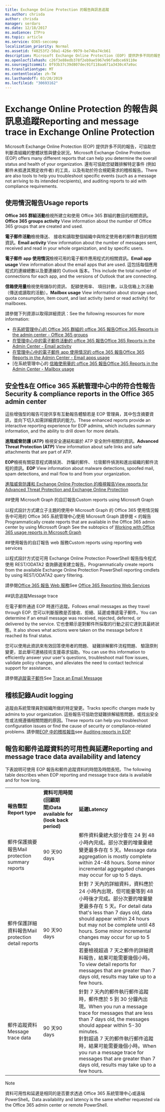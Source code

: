```yaml
---
title: Exchange Online Protection 的報告與訊息追蹤
ms.author: chrisda
author: chrisda
manager: serdars
ms.date: 12/18/2017
ms.audience: ITPro
ms.topic: article
ms.service: O365-seccomp
localization_priority: Normal
ms.assetid: f40253f2-50a1-426e-9979-be74ba74cb61
description: Microsoft Exchange Online Protection (EOP) 提供許多不同的報告，可協助您判斷貴組織的整體狀態與健全狀況。還有可協助您疑難排解特定事件 (例如郵件未抵達其預定收件者) 的工具，以及有助於符合規範需求的稽核報告。下表將說明 EOP 系統管理員可以使用的報告和疑難排解工具。
ms.openlocfilehash: c26f3e88edb378f2eb9ae5967e96fadbce69110e
ms.sourcegitcommit: 0f93b37c39d807dec91f118aa671a3430c47a9ac
ms.translationtype: MT
ms.contentlocale: zh-TW
ms.lasthandoff: 03/20/2019
ms.locfileid: "30693162"
---
```

# <a name="reporting-and-message-trace-in-exchange-online-protection"></a><span data-ttu-id="8ff19-105">Exchange Online Protection 的報告與訊息追蹤</span><span class="sxs-lookup"><span data-stu-id="8ff19-105">Reporting and message trace in Exchange Online Protection</span></span>

<span data-ttu-id="8ff19-106">Microsoft Exchange Online Protection (EOP) 提供許多不同的報告，可協助您判斷貴組織的整體狀態與健全狀況。</span><span class="sxs-lookup"><span data-stu-id="8ff19-106">Microsoft Exchange Online Protection (EOP) offers many different reports that can help you determine the overall status and health of your organization.</span></span> <span data-ttu-id="8ff19-107">還有可協助您疑難排解特定事件 (例如郵件未抵達其預定收件者) 的工具，以及有助於符合規範需求的稽核報告。</span><span class="sxs-lookup"><span data-stu-id="8ff19-107">There are also tools to help you troubleshoot specific events (such as a message not arriving to its intended recipients), and auditing reports to aid with compliance requirements.</span></span> 

## <a name="usage-reports"></a><span data-ttu-id="8ff19-108">使用情況報告</span><span class="sxs-lookup"><span data-stu-id="8ff19-108">Usage reports</span></span>

<span data-ttu-id="8ff19-109">**Office 365 群組活動**檢視所建立和使用 Office 365 群組的數目的相關資訊。</span><span class="sxs-lookup"><span data-stu-id="8ff19-109">**Office 365 groups activity** View information about the number of Office 365 groups that are created and used.</span></span>  

<span data-ttu-id="8ff19-110">**電子郵件活動**檢視傳送、 接收和讀取整個組織中與特定使用者的郵件數目的相關資訊。</span><span class="sxs-lookup"><span data-stu-id="8ff19-110">**Email activity** View information about the number of messages sent, received and read in your whole organization, and by specific users.</span></span>  

<span data-ttu-id="8ff19-111">**電子郵件 app 使用情況**檢視可用的電子郵件應用程式的相關資訊。</span><span class="sxs-lookup"><span data-stu-id="8ff19-111">**Email app usage** View information about the email apps that are used.</span></span> <span data-ttu-id="8ff19-112">這包括每個應用程式的連線總數以及要連線的 Outlook 版本。</span><span class="sxs-lookup"><span data-stu-id="8ff19-112">This include the total number of connections for each app, and the versions of Outlook that are connecting.</span></span>  

<span data-ttu-id="8ff19-113">**信箱使用量**檢視使用儲存的資訊、 配額使用率、 項目計數，以及信箱上次活動 （傳送或讀取的活動）。</span><span class="sxs-lookup"><span data-stu-id="8ff19-113">**Mailbox usage** View information about storage used, quota consumption, item count, and last activity (send or read activity) for mailboxes.</span></span>

<span data-ttu-id="8ff19-114">請參閱下列資源以取得詳細資訊：</span><span class="sxs-lookup"><span data-stu-id="8ff19-114">See the following resources for more information:</span></span>

- [<span data-ttu-id="8ff19-115">在系統管理中心的 Office 365 群組的 office 365 報告</span><span class="sxs-lookup"><span data-stu-id="8ff19-115">Office 365 Reports in the admin center - Office 365 groups</span></span>](https://go.microsoft.com/fwlink/p/?linkid=861610) 
- [<span data-ttu-id="8ff19-116">在管理中心中的電子郵件活動的 office 365 報告</span><span class="sxs-lookup"><span data-stu-id="8ff19-116">Office 365 Reports in the Admin Center - Email activity</span></span>](https://go.microsoft.com/fwlink/p/?linkid=859706) 
- [<span data-ttu-id="8ff19-117">在管理中心中的電子郵件 app 使用情況的 office 365 報告</span><span class="sxs-lookup"><span data-stu-id="8ff19-117">Office 365 Reports in the Admin Center - Email apps usage</span></span>](https://go.microsoft.com/fwlink/p/?linkid=859707)
- <span data-ttu-id="8ff19-118">[在系統管理中心的 [信箱使用量的 office 365 報告](https://go.microsoft.com/fwlink/p/?linkid=859708)</span><span class="sxs-lookup"><span data-stu-id="8ff19-118">[Office 365 Reports in the Admin Center - Mailbox usage](https://go.microsoft.com/fwlink/p/?linkid=859708)</span></span>

## <a name="security-amp-compliance-reports-in-the-office-365-admin-center"></a><span data-ttu-id="8ff19-119">安全性&amp;在 Office 365 系統管理中心中的符合性報告</span><span class="sxs-lookup"><span data-stu-id="8ff19-119">Security &amp; compliance reports in the Office 365 admin center</span></span>

<span data-ttu-id="8ff19-120">這些增強型的報告可提供享有互動報告體驗若是 EOP 管理員，其中包含摘要資訊，並向下切入如需詳細資訊的能力。</span><span class="sxs-lookup"><span data-stu-id="8ff19-120">These enhanced reports provide an interactive reporting experience for EOP admins, which includes summary information, and the ability to drill down for more details.</span></span>  

<span data-ttu-id="8ff19-121">**進階威脅防護 (ATP)** 檢視安全連結和屬於 ATP 安全附件相關的資訊。</span><span class="sxs-lookup"><span data-stu-id="8ff19-121">**Advanced Threat Protection (ATP)** View information about safe links and safe attachments that are part of ATP.</span></span>  

<span data-ttu-id="8ff19-122">**EOP**檢視有關惡意程式碼偵測、 詐騙的郵件、 垃圾郵件偵測和進出組織的郵件流程的資訊。</span><span class="sxs-lookup"><span data-stu-id="8ff19-122">**EOP** View information about malware detections, spoofed mail, spam detections, and mail flow to and from your organization.</span></span>  

[<span data-ttu-id="8ff19-123">進階威脅防護和 Exchange Online Protection 的檢視報告</span><span class="sxs-lookup"><span data-stu-id="8ff19-123">View reports for Advanced Threat Protection and Exchange Online Protection</span></span>](https://go.microsoft.com/fwlink/p/?linkid=852409) 

##<a name="custom-reports-using-microsoft-graph"></a><span data-ttu-id="8ff19-124">使用 Microsoft Graph 的自訂報告</span><span class="sxs-lookup"><span data-stu-id="8ff19-124">Custom reports using Microsoft Graph</span></span>

<span data-ttu-id="8ff19-125">以程式設計方式建立子主題的<b0>使用中 Microsoft Graph 的 Office 365 使用情況報告</b0>中可用的 Office 365 系統管理中心使用 Microsoft Graph 請參閱 < 的報告</span><span class="sxs-lookup"><span data-stu-id="8ff19-125">Programmatically create reports that are available in the Office 365 admin center by using Microsoft Graph  See the subtopics of [Working with Office 365 usage reports in Microsoft Graph](https://go.microsoft.com/fwlink/p/?linkid=865135)</span></span> 

##<a name="custom-reports-using-reporting-web-services"></a><span data-ttu-id="8ff19-126">使用報告的自訂報告 web 服務</span><span class="sxs-lookup"><span data-stu-id="8ff19-126">Custom reports using reporting web services</span></span>

<span data-ttu-id="8ff19-127">以程式設計方式從可用 Exchange Online Protection PowerShell 報告指令程式使用 REST/ODATA2 查詢篩選來建立報告。</span><span class="sxs-lookup"><span data-stu-id="8ff19-127">Programmatically create reports from the available Exchange Online Protection PowerShell reporting cmdlets by using REST/ODATA2 query filtering.</span></span>

<span data-ttu-id="8ff19-128">請參閱[Office 365 報告 Web 服務](https://go.microsoft.com/fwlink/p/?LinkId=279926)</span><span class="sxs-lookup"><span data-stu-id="8ff19-128">See [Office 365 Reporting Web Services](https://go.microsoft.com/fwlink/p/?LinkId=279926)</span></span> 

##<a name="message-trace"></a><span data-ttu-id="8ff19-129">訊息追蹤</span><span class="sxs-lookup"><span data-stu-id="8ff19-129">Message trace</span></span>

<span data-ttu-id="8ff19-130">在電子郵件通過 EOP 時進行追蹤。</span><span class="sxs-lookup"><span data-stu-id="8ff19-130">Follows email messages as they travel through EOP.</span></span> <span data-ttu-id="8ff19-131">您可以判斷服務是否接收、拒絕、延遲或傳遞電子郵件。</span><span class="sxs-lookup"><span data-stu-id="8ff19-131">You can determine if an email message was received, rejected, deferred, or delivered by the service.</span></span> <span data-ttu-id="8ff19-132">它也會顯示是對郵件所採取的行動之前它達到其最終狀態。</span><span class="sxs-lookup"><span data-stu-id="8ff19-132">It also shows what actions were taken on the message before it reached its final status.</span></span>  

<span data-ttu-id="8ff19-133">您可以使用此資訊來有效回答使用者的問題、 疑難排解郵件流程問題、 驗證原則變更，並此舉可連絡技術支援尋求協助。</span><span class="sxs-lookup"><span data-stu-id="8ff19-133">You can use this information to efficiently answer your user's questions, troubleshoot mail flow issues, validate policy changes, and alleviates the need to contact technical support for assistance.</span></span>  

<span data-ttu-id="8ff19-134">請參閱[追蹤電子郵件](http://technet.microsoft.com/library/0c83cde6-5b09-4106-8587-c200cdc59094.aspx)</span><span class="sxs-lookup"><span data-stu-id="8ff19-134">See [Trace an Email Message](http://technet.microsoft.com/library/0c83cde6-5b09-4106-8587-c200cdc59094.aspx)</span></span> 

## <a name="audit-logging"></a><span data-ttu-id="8ff19-135">稽核記錄</span><span class="sxs-lookup"><span data-stu-id="8ff19-135">Audit logging</span></span>

<span data-ttu-id="8ff19-136">追蹤由系統管理員對組織所做的特定變更。</span><span class="sxs-lookup"><span data-stu-id="8ff19-136">Tracks specific changes made by admins to your organization.</span></span> <span data-ttu-id="8ff19-137">這些報告可協助您疑難排解組態問題，或找出安全性或法規遵循相關問題的原因。</span><span class="sxs-lookup"><span data-stu-id="8ff19-137">These reports can help you troubleshoot configuration issues or find the cause of security or compliance-related problems.</span></span>  <span data-ttu-id="8ff19-138">請參閱[EOP 中的稽核報告](auditing-reports-in-eop.md)</span><span class="sxs-lookup"><span data-stu-id="8ff19-138">see [Auditing reports in EOP](auditing-reports-in-eop.md)</span></span> 


## <a name="reporting-and-message-trace-data-availability-and-latency"></a><span data-ttu-id="8ff19-139">報告和郵件追蹤資料的可用性與延遲</span><span class="sxs-lookup"><span data-stu-id="8ff19-139">Reporting and message trace data availability and latency</span></span>

<span data-ttu-id="8ff19-140">下表說明可使用 EOP 報告和郵件追蹤資料的時間及時間長短。</span><span class="sxs-lookup"><span data-stu-id="8ff19-140">The following table describes when EOP reporting and message trace data is available and for how long.</span></span>
  
||||
|:-----|:-----|:-----|
|<span data-ttu-id="8ff19-141">**報告類型**</span><span class="sxs-lookup"><span data-stu-id="8ff19-141">**Report type**</span></span> <br/> |<span data-ttu-id="8ff19-142">**資料可用時間 (回顧期間)**</span><span class="sxs-lookup"><span data-stu-id="8ff19-142">**Data available for (look back period)**</span></span> <br/> |<span data-ttu-id="8ff19-143">**延遲**</span><span class="sxs-lookup"><span data-stu-id="8ff19-143">**Latency**</span></span> <br/> |
|<span data-ttu-id="8ff19-144">郵件保護摘要報告</span><span class="sxs-lookup"><span data-stu-id="8ff19-144">Mail protection summary reports</span></span>  <br/> |<span data-ttu-id="8ff19-145">90 天</span><span class="sxs-lookup"><span data-stu-id="8ff19-145">90 days</span></span>  <br/> |<span data-ttu-id="8ff19-p106">郵件資料彙總大部分會在 24 到 48 小時內完成。部分次要的增量彙總變更最多存在 5 天。</span><span class="sxs-lookup"><span data-stu-id="8ff19-p106">Message data aggregation is mostly complete within 24-48 hours. Some minor incremental aggregated changes may occur for up to 5 days.</span></span>  <br/> |
|<span data-ttu-id="8ff19-148">郵件保護詳細資料報告</span><span class="sxs-lookup"><span data-stu-id="8ff19-148">Mail protection detail reports</span></span>  <br/> |<span data-ttu-id="8ff19-149">90 天</span><span class="sxs-lookup"><span data-stu-id="8ff19-149">90 days</span></span>  <br/> |<span data-ttu-id="8ff19-p107">針對 7 天內的詳細資料，資料應於 24 小時內出現，但可能要等到 48 小時後才完成。部分次要的增量變更最多存在 5 天。</span><span class="sxs-lookup"><span data-stu-id="8ff19-p107">For detail data that's less than 7 days old, data should appear within 24 hours but may not be complete until 48 hours. Some minor incremental changes may occur for up to 5 days.</span></span>  <br/> <span data-ttu-id="8ff19-152">若要檢視超過 7 天之郵件的詳細資料報告，結果可能需要幾個小時。</span><span class="sxs-lookup"><span data-stu-id="8ff19-152">To view detail reports for messages that are greater than 7 days old, results may take up to a few hours.</span></span>  <br/> |
|<span data-ttu-id="8ff19-153">郵件追蹤資料</span><span class="sxs-lookup"><span data-stu-id="8ff19-153">Message trace data</span></span>  <br/> |<span data-ttu-id="8ff19-154">90 天</span><span class="sxs-lookup"><span data-stu-id="8ff19-154">90 days</span></span>  <br/> |<span data-ttu-id="8ff19-155">針對 7 天內的郵件執行郵件追蹤時，郵件應於 5 到 30 分鐘內出現。</span><span class="sxs-lookup"><span data-stu-id="8ff19-155">When you run a message trace for messages that are less than 7 days old, the messages should appear within 5-30 minutes.</span></span>  <br/> <span data-ttu-id="8ff19-156">針對超過 7 天的郵件執行郵件追蹤時，結果可能需要幾個小時。</span><span class="sxs-lookup"><span data-stu-id="8ff19-156">When you run a message trace for messages that are greater than 7 days old, results may take up to a few hours.</span></span>  <br/> |
   
> [!NOTE]
> <span data-ttu-id="8ff19-157">資料可用性和延遲是相同的是否要求透過 Office 365 系統管理中心或遠端 PowerShell。</span><span class="sxs-lookup"><span data-stu-id="8ff19-157">Data availability and latency is the same whether requested via the Office 365 admin center or remote PowerShell.</span></span> 
  

